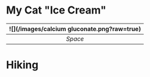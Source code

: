 # My Cat "Ice Cream"

| ![](/images/calcium gluconate.png?raw=true) | 
|:--:| 
| *Space* |

# Hiking
